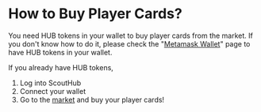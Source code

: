 # How to Buy Player Cards?

You need HUB tokens in your wallet to buy player cards from the market. If you don't know how to do it, please check the "[Metamask Wallet](metamask-wallet.md)" page to have HUB tokens in your wallet.

If you already have HUB tokens,&#x20;

1. Log into ScoutHub
2. Connect your wallet
3. Go to the [market](../markets.md) and buy your player cards!
